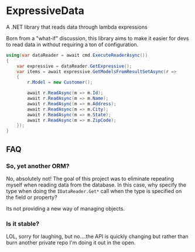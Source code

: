 # ExpressiveData
A .NET library that reads data through lambda expressions

Born from a "what-if" discussion, this library aims to make it easier for devs to read data in without requiring a ton of configuration.  

```csharp
using(var dataReader = await cmd.ExecuteReaderAsync())
{
	var expressive = dataReader.GetExpressive();
	var items = await expressive.GetModelsFromResultSetAsync(r => 
	{
		r.Model = new Customer();

		await r.ReadAsync(m => m.Id);
		await r.ReadAsync(m => m.Name);
		await r.ReadAsync(m => m.Address);
		await r.ReadAsync(m => m.City);
		await r.ReadAsync(m => m.State);
		await r.ReadAsync(m => m.ZipCode);
	});
}
```

## FAQ
### So, yet another ORM?

No, absolutely not!  The goal of this project was to eliminate repeating myself when reading data from the database.  In this case, why specify the type when doing the `IDataReader.Get*` call when the type is specified on the field or property?

Its not providing a new way of managing objects.

### Is it stable?

LOL, sorry for laughing, but no....the API is quickly changing but rather than burn another private repo I'm doing it out in the open.
